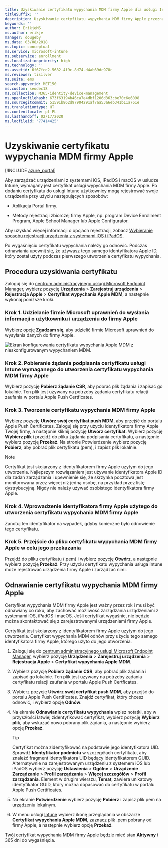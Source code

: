 ```yaml
---
title: Uzyskiwanie certyfikatu wypychania MDM firmy Apple dla usługi Intune
titleSuffix: ''
description: Uzyskiwanie certyfikatu wypychania MDM firmy Apple przeznaczonego do zarządzania urządzeniami z systemami iOS i iPadOS za pomocą usługi Intune.
keywords: ''
author: ErikjeMS
ms.author: erikje
manager: dougeby
ms.date: 03/08/2018
ms.topic: conceptual
ms.service: microsoft-intune
ms.subservice: enrollment
ms.localizationpriority: high
ms.technology: ''
ms.assetid: 6f67fcd2-5682-4f9c-8d74-d4ab69dc978c
ms.reviewer: tisilver
ms.suite: ems
search.appverid: MET150
ms.custom: seodec18
ms.collection: M365-identity-device-management
ms.openlocfilehash: 673f63194b46ca7e4dbf1206d363cbe70c6e6098
ms.sourcegitcommit: 51591b862d97904291af7aa53a6eb341b11a761e
ms.translationtype: HT
ms.contentlocale: pl-PL
ms.lasthandoff: 02/17/2020
ms.locfileid: "77414425"
---
```

# <a name="get-an-apple-mdm-push-certificate"></a>Uzyskiwanie certyfikatu wypychania MDM firmy Apple

[!INCLUDE [azure_portal](../includes/azure_portal.md)]

Aby zarządzać urządzeniami z systemami iOS, iPadOS i macOS w usłudze Intune, wymagany jest certyfikat usługi wypychania MDM firmy Apple. Po dodaniu certyfikatu do usługi Intune użytkownicy mogą rejestrować swoje urządzenia przy użyciu następujących sposobów:

- Aplikacja Portal firmy.

- Metody rejestracji zbiorczej firmy Apple, np. program Device Enrollment Program, Apple School Manager lub Apple Configurator.

Aby uzyskać więcej informacji o opcjach rejestracji, zobacz [Wybieranie sposobu rejestracji urządzenia z systemami iOS i iPadOS](ios-enroll.md).

Po wygaśnięciu certyfikatu wypychania należy go odnowić. Podczas odnawiania upewnij się, że używasz tego samego identyfikatora Apple ID, który został użyty podczas pierwszego utworzenia certyfikatu wypychania.


## <a name="steps-to-get-your-certificate"></a>Procedura uzyskiwania certyfikatu
Zaloguj się do [centrum administracyjnego usługi Microsoft Endpoint Manager](https://go.microsoft.com/fwlink/?linkid=2109431), wybierz pozycję **Urządzenia** > **Zarejestruj urządzenia** > **Rejestracja Apple** > **Certyfikat wypychania Apple MDM**, a następnie wykonaj poniższe kroki.

### <a name="step-1-grant-microsoft-permission-to-send-user-and-device-information-to-apple"></a>Krok 1. Udzielanie firmie Microsoft uprawnień do wysłania informacji o użytkowniku i urządzeniu do firmy Apple
Wybierz opcję **Zgadzam się**, aby udzielić firmie Microsoft uprawnień do wysyłania danych do firmy Apple.

![Ekran konfigurowania certyfikatu wypychania Apple MDM z nieskonfigurowanym wypychaniem MDM.](./media/apple-mdm-push-certificate-get/create-mdm-push-certificate.png)

### <a name="step-2-download-the-intune-certificate-signing-request-required-to-create-an-apple-mdm-push-certificate"></a>Krok 2. Pobieranie żądania podpisania certyfikatu usługi Intune wymaganego do utworzenia certyfikatu wypychania MDM firmy Apple
Wybierz pozycję **Pobierz żądanie CSR**, aby pobrać plik żądania i zapisać go lokalnie. Ten plik jest używany na potrzeby żądania certyfikatu relacji zaufania w portalu Apple Push Certficates.

### <a name="step-3-create-an-apple-mdm-push-certificate"></a>Krok 3. Tworzenie certyfikatu wypychania MDM firmy Apple
Wybierz pozycję **Utwórz swój certyfikat push MDM**, aby przejść do portalu Apple Push Certificates. Zaloguj się przy użyciu identyfikatora firmy Apple Twojej firmy, a następnie kliknij pozycję **Utwórz certyfikat**. Wybierz pozycję **Wybierz plik** i przejdź do pliku żądania podpisania certyfikatu, a następnie wybierz pozycję **Przekaż**. Na stronie Potwierdzenie wybierz pozycję **Pobierz**, aby pobrać plik certyfikatu (pem), i zapisz plik lokalnie.

> [!NOTE]
> Certyfikat jest skojarzony z identyfikatorem firmy Apple użytym do jego utworzenia. Najlepszym rozwiązaniem jest używanie identyfikatora Apple ID dla zadań zarządzania i upewnienie się, że skrzynka pocztowa jest monitorowana przez więcej niż jedną osobę, na przykład przez listę dystrybucyjną. Nigdy nie należy używać osobistego identyfikatora firmy Apple.

### <a name="step-4-enter-the-apple-id-used-to-create-your-apple-mdm-push-certificate"></a>Krok 4. Wprowadzenie identyfikatora firmy Apple użytego do utworzenia certyfikatu wypychania MDM firmy Apple
Zanotuj ten identyfikator na wypadek, gdyby konieczne było odnowienie tego certyfikatu.

### <a name="step-5-browse-to-your-apple-mdm-push-certificate-to-upload"></a>Krok 5. Przejście do pliku certyfikatu wypychania MDM firmy Apple w celu jego przekazania
Przejdź do pliku certyfikatu (.pem) i wybierz pozycję **Otwórz**, a następnie wybierz pozycję **Przekaż**. Przy użyciu certyfikatu wypychania usługa Intune może rejestrować urządzenia firmy Apple i zarządzać nimi.

## <a name="renew-apple-mdm-push-certificate"></a>Odnawianie certyfikatu wypychania MDM firmy Apple
Certyfikat wypychania MDM firmy Apple jest ważny przez rok i musi być odnawiany co roku, aby zachować możliwość zarządzania urządzeniami z systemami iOS, iPadOS i macOS. Jeśli certyfikat wygaśnie, nie będzie można skontaktować się z zarejestrowanymi urządzeniami firmy Apple.

Certyfikat jest skojarzony z identyfikatorem firmy Apple użytym do jego utworzenia. Certyfikat wypychania MDM odnów przy użyciu tego samego identyfikatora firmy Apple, którego użyto do jego utworzenia.

1. Zaloguj się do [centrum administracyjnego usługi Microsoft Endpoint Manager](https://go.microsoft.com/fwlink/?linkid=2109431), wybierz pozycję **Urządzenia** > **Zarejestruj urządzenia** > **Rejestracja Apple** > **Certyfikat wypychania Apple MDM**.
2. Wybierz pozycję **Pobierz żądanie CSR**, aby pobrać plik żądania i zapisać go lokalnie. Ten plik jest używany na potrzeby żądania certyfikatu relacji zaufania w portalu Apple Push Certficates.
3. Wybierz pozycję **Utwórz swój certyfikat push MDM**, aby przejść do portalu Apple Push Certificates. Znajdź certyfikat, który chcesz odnowić, i wybierz opcję **Odnów**.
4. Na ekranie **Odnawianie certyfikatu wypychania** wpisz notatki, aby w przyszłości łatwiej zidentyfikować certyfikat, wybierz pozycję **Wybierz plik**, aby wskazać nowo pobrany plik żądania, a następnie wybierz opcję **Przekaż**.
   > [!TIP]
   > Certyfikat można zidentyfikować na podstawie jego identyfikatora UID. Sprawdź **Identyfikator podmiotu** w szczegółach certyfikatu, aby znaleźć fragment identyfikatora UID będący identyfikatorem GUID. Alternatywnie na zarejestrowanym urządzeniu z systemem iOS lub iPadOS wybierz pozycję **Ustawienia** > **Ogólne** > **Urządzenie** **Zarządzanie** > **Profil zarządzania** > **Więcej szczegółów** > **Profil zarządzania**. Element w drugim wierszu, **Temat**, zawiera unikatowy identyfikator GUID, który można dopasować do certyfikatu w portalu Apple Push Certificates.
 
6. Na ekranie **Potwierdzenie** wybierz pozycję **Pobierz** i zapisz plik pem na urządzeniu lokalnym.
7. W menu usługi [Intune](https://go.microsoft.com/fwlink/?linkid=2090973) wybierz ikonę przeglądania w obszarze **Certyfikat wypychania Apple MDM**, zaznacz plik .pem pobrany od firmy Apple, a następnie wybierz opcję **Przekaż**.

Twój certyfikat wypychania MDM firmy Apple będzie mieć stan **Aktywny** i 365 dni do wygaśnięcia.
